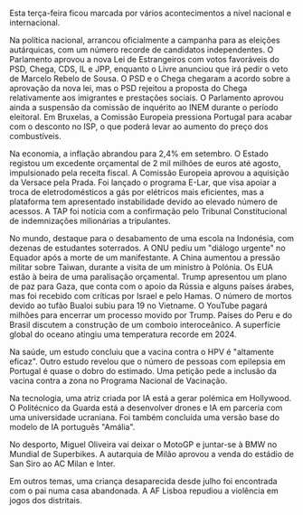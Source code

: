 Esta terça-feira ficou marcada por vários acontecimentos a nível nacional e internacional.

Na política nacional, arrancou oficialmente a campanha para as eleições autárquicas, com um número recorde de candidatos independentes. O Parlamento aprovou a nova Lei de Estrangeiros com votos favoráveis do PSD, Chega, CDS, IL e JPP, enquanto o Livre anunciou que irá pedir o veto de Marcelo Rebelo de Sousa. O PSD e o Chega chegaram a acordo sobre a aprovação da nova lei, mas o PSD rejeitou a proposta do Chega relativamente aos imigrantes e prestações sociais. O Parlamento aprovou ainda a suspensão da comissão de inquérito ao INEM durante o período eleitoral. Em Bruxelas, a Comissão Europeia pressiona Portugal para acabar com o desconto no ISP, o que poderá levar ao aumento do preço dos combustíveis.

Na economia, a inflação abrandou para 2,4% em setembro. O Estado registou um excedente orçamental de 2 mil milhões de euros até agosto, impulsionado pela receita fiscal. A Comissão Europeia aprovou a aquisição da Versace pela Prada. Foi lançado o programa E-Lar, que visa apoiar a troca de eletrodomésticos a gás por elétricos mais eficientes, mas a plataforma tem apresentado instabilidade devido ao elevado número de acessos. A TAP foi notícia com a confirmação pelo Tribunal Constitucional de indemnizações milionárias a tripulantes.

No mundo, destaque para o desabamento de uma escola na Indonésia, com dezenas de estudantes soterrados. A ONU pediu um "diálogo urgente" no Equador após a morte de um manifestante. A China aumentou a pressão militar sobre Taiwan, durante a visita de um ministro à Polónia. Os EUA estão à beira de uma paralisação orçamental. Trump apresentou um plano de paz para Gaza, que conta com o apoio da Rússia e alguns países árabes, mas foi recebido com críticas por Israel e pelo Hamas. O número de mortos devido ao tufão Bualoi subiu para 19 no Vietname. O YouTube pagará milhões para encerrar um processo movido por Trump. Países do Peru e do Brasil discutem a construção de um comboio interoceânico. A superfície global do oceano atingiu uma temperatura recorde em 2024.

Na saúde, um estudo concluiu que a vacina contra o HPV é "altamente eficaz". Outro estudo revelou que o número de pessoas com epilepsia em Portugal é quase o dobro do estimado. Uma petição pede a inclusão da vacina contra a zona no Programa Nacional de Vacinação.

Na tecnologia, uma atriz criada por IA está a gerar polémica em Hollywood. O Politécnico da Guarda está a desenvolver drones e IA em parceria com uma universidade ucraniana. Foi também concluída uma versão base do modelo de IA português "Amália".

No desporto, Miguel Oliveira vai deixar o MotoGP e juntar-se à BMW no Mundial de Superbikes. A autarquia de Milão aprovou a venda do estádio de San Siro ao AC Milan e Inter.

Em outros temas, uma criança desaparecida desde julho foi encontrada com o pai numa casa abandonada. A AF Lisboa repudiou a violência em jogos dos distritais.
